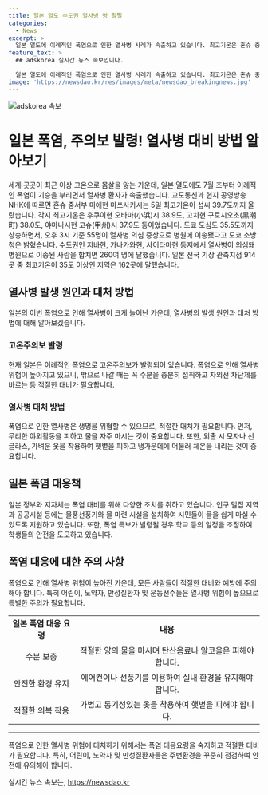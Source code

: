 ```yaml
---
title: 일본 열도 수도권 열사병 명 펄펄
categories:
  - News
excerpt: >
  일본 열도에 이례적인 폭염으로 인한 열사병 사례가 속출하고 있습니다. 최고기온은 혼슈 중서부 미에현 마쓰사카시에서 39.7도에 이르렀고, 도쿄를 포함한 다른 지역에서도 높은 온도로 인해 열사병 의심자가 병원에 이송되고 있습니다. 전국 기상 관측지점 중 35도 이상이었던 곳은 162곳으로, 심각한 기후 상황임을 보여줍니다.
feature_text: >
  ## adskorea 실시간 뉴스 속보입니다.

  일본 열도에 이례적인 폭염으로 인한 열사병 사례가 속출하고 있습니다. 최고기온은 혼슈 중서부 미에현 마쓰사카시에서 39.7도에 이르렀고, 도쿄를 포함한 다른 지역에서도 높은 온도로 인해 열사병 의심자가 병원에 이송되고 있습니다. 전국 기상 관측지점 중 35도 이상이었던 곳은 162곳으로, 심각한 기후 상황임을 보여줍니다.
image: 'https://newsdao.kr/res/images/meta/newsdao_breakingnews.jpg'
---
```


<p><img src="https://newsdao.kr/res/images/meta/newsdao_breakingnews.jpg" alt="adskorea 속보" /></p>

<h1>일본 폭염, 주의보 발령! 열사병 대비 방법 알아보기</h1>

<p data-ke-size="size16">세계 곳곳이 최근 이상 고온으로 몸살을 앓는 가운데, 일본 열도에도 7월 초부터 이례적인 폭염이 기승을 부리면서 열사병 환자가 속출했습니다. 교도통신과 현지 공영방송 NHK에 따르면 혼슈 중서부 미에현 마쓰사카시는 5일 최고기온이 섭씨 39.7도까지 올랐습니다. 각지 최고기온은 후쿠이현 오바마(小浜)시 38.9도, 고치현 구로시오초(黑潮町) 38.0도, 야마나시현 고슈(甲州)시 37.9도 등이었습니다. 도쿄 도심도 35.5도까지 상승하면서, 오후 3시 기준 55명이 열사병 의심 증상으로 병원에 이송됐다고 도쿄 소방청은 밝혔습니다. 수도권인 지바현, 가나가와현, 사이타마현 등지에서 열사병이 의심돼 병원으로 이송된 사람을 합치면 260여 명에 달했습니다. 일본 전국 기상 관측지점 914곳 중 최고기온이 35도 이상인 지역은 162곳에 달했습니다.</p>

<h2 data-ke-size="size26">열사병 발생 원인과 대처 방법</h2>

<p data-ke-size="size16">일본의 이번 폭염으로 인해 열사병이 크게 늘어난 가운데, 열사병의 발생 원인과 대처 방법에 대해 알아보겠습니다.</p>

<h3>고온주의보 발령</h3>

<p data-ke-size="size16">현재 일본은 이례적인 폭염으로 고온주의보가 발령되어 있습니다. 폭염으로 인해 열사병 위험이 높아지고 있으니, 밖으로 나갈 때는 꼭 수분을 충분히 섭취하고 자외선 차단제를 바르는 등 적절한 대비가 필요합니다.</p>

<h3>열사병 대처 방법</h3>

<p data-ke-size="size16">폭염으로 인한 열사병은 생명을 위협할 수 있으므로, 적절한 대처가 필요합니다. 먼저, 무리한 야외활동을 피하고 물을 자주 마시는 것이 중요합니다. 또한, 외출 시 모자나 선글라스, 가벼운 옷을 착용하여 햇볕을 피하고 냉가운데에 머물러 체온을 내리는 것이 중요합니다.</p>

<h2 data-ke-size="size26">일본 폭염 대응책</h2>

<p data-ke-size="size16">일본 정부와 지자체는 폭염 대비를 위해 다양한 조치를 취하고 있습니다. 인구 밀집 지역과 공공시설 등에는 물풍선풍기와 물 마련 시설을 설치하여 시민들이 물을 쉽게 마실 수 있도록 지원하고 있습니다. 또한, 폭염 특보가 발령될 경우 학교 등의 일정을 조정하여 학생들의 안전을 도모하고 있습니다.</p>

<h2 data-ke-size="size26">폭염 대응에 대한 주의 사항</h2>

<p data-ke-size="size16">폭염으로 인해 열사병 위험이 높아진 가운데, 모든 사람들이 적절한 대비와 예방에 주의해아 합니다. 특히 어린이, 노약자, 만성질환자 및 운동선수들은 열사병 위험이 높으므로 특별한 주의가 필요합니다.</p>

<table>
    <tbody>
        <tr>
            <td style="text-align: center; height: 17px;"><b>일본 폭염 대응 요령</b></td>
            <td style="text-align: center; height: 17px;"><b>내용</b></td>
        </tr>
        <tr>
            <td style="text-align: center; height: 17px;">수분 보충</td>
            <td style="text-align: center; height: 17px;">적절한 양의 물을 마시며 탄산음료나 알코올은 피해야 합니다.</td>
        </tr>
        <tr>
            <td style="text-align: center; height: 17px;">안전한 환경 유지</td>
            <td style="text-align: center; height: 17px;">에어컨이나 선풍기를 이용하여 실내 환경을 유지해야 합니다.</td>
        </tr>
        <tr>
            <td style="text-align: center; height: 17px;">적절한 의복 착용</td>
            <td style="text-align: center; height: 17px;">가볍고 통기성있는 옷을 착용하여 햇볕을 피해야 합니다.</td>
        </tr>
    </tbody>
</table>

<hr>

<p data-ke-size="size16">폭염으로 인한 열사병 위험에 대처하기 위해서는 폭염 대응요령을 숙지하고 적절한 대비가 필요합니다. 특히, 어린이, 노약자 및 만성질환자들은 주변환경을 꾸준히 점검하여 안전에 유의해아 합니다.</p>
실시간 뉴스 속보는, <a href="https://newsdao.kr" rel="dofollow">https://newsdao.kr</a>


